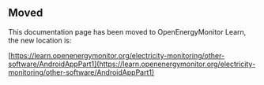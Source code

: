 ## Moved

This documentation page has been moved to OpenEnergyMonitor Learn, the new location is:

[https://learn.openenergymonitor.org/electricity-monitoring/other-software/AndroidAppPart1](https://learn.openenergymonitor.org/electricity-monitoring/other-software/AndroidAppPart1)
